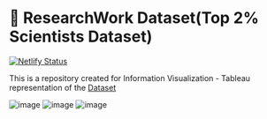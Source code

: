 # 🚀 ResearchWork Dataset(Top 2% Scientists Dataset)

[![Netlify Status](https://api.netlify.com/api/v1/badges/a7a28991-6b63-462e-84fb-4625b805be02/deploy-status)](https://app.netlify.com/sites/researchleaderboard/deploys)

This is a repository created for Information Visualization - Tableau representation of the [Dataset](https://elsevier.digitalcommonsdata.com/datasets/btchxktzyw/4) 



![image](https://github.com/VividhPandey003/Infovizz/assets/91251535/9a7a7939-7e14-4edd-ab04-b779d080f225)
![image](https://github.com/VividhPandey003/Infovizz/assets/91251535/f89f9b43-0609-418a-93a4-f794ff0ef03c)
![image](https://github.com/VividhPandey003/Infovizz/assets/91251535/6b282e66-c0e3-4a72-9f1b-64317311adb2)

